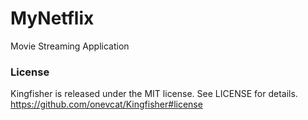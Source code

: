 # MyNetflix
Movie Streaming Application


### License
Kingfisher is released under the MIT license. See LICENSE for details.
https://github.com/onevcat/Kingfisher#license
